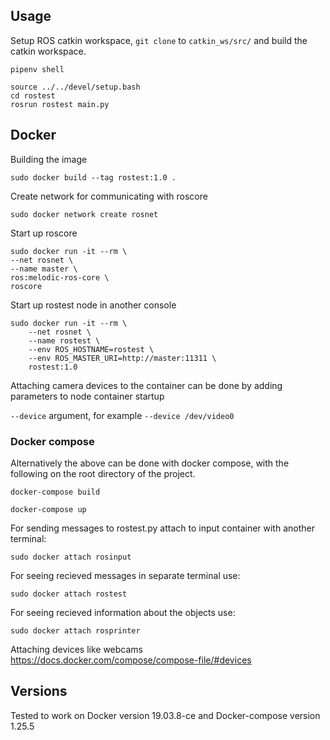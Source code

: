 ## Usage

Setup ROS catkin workspace, `git clone` to `catkin_ws/src/` and build the catkin workspace.


`pipenv shell`
```
source ../../devel/setup.bash
cd rostest
rosrun rostest main.py
```

## Docker

Building the image

`sudo docker build --tag rostest:1.0 .`

Create network for communicating with roscore

`sudo docker network create rosnet`

Start up roscore
```
sudo docker run -it --rm \
--net rosnet \
--name master \
ros:melodic-ros-core \
roscore
```
Start up rostest node in another console
```
sudo docker run -it --rm \
    --net rosnet \
    --name rostest \
    --env ROS_HOSTNAME=rostest \
    --env ROS_MASTER_URI=http://master:11311 \
    rostest:1.0
```
Attaching camera devices to the container can be done by adding parameters to node container startup

`--device` argument, for example `--device /dev/video0`

### Docker compose

Alternatively the above can be done with docker compose, with the following on the root directory of the project.

`docker-compose build`

`docker-compose up`

For sending messages to rostest.py attach to input container with another terminal:

`sudo docker attach rosinput`

For seeing recieved messages in separate terminal use:

`sudo docker attach rostest`

For seeing recieved information about the objects use:

`sudo docker attach rosprinter`


Attaching devices like webcams
https://docs.docker.com/compose/compose-file/#devices

## Versions

Tested to work on Docker version 19.03.8-ce and Docker-compose version 1.25.5
